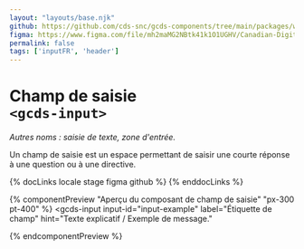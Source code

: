 ```yaml
---
layout: "layouts/base.njk"
github: https://github.com/cds-snc/gcds-components/tree/main/packages/web/src/components/gcds-input
figma: https://www.figma.com/file/mh2maMG2NBtk41k1O1UGHV/Canadian-Digital-Service%E2%80%A8---GC-Design-System?node-id=855%3A2811&t=ciEmm7GYyGAY73zZ-0
permalink: false
tags: ['inputFR', 'header']
---
```


# Champ de saisie<br>`<gcds-input>`

_Autres noms : saisie de texte, zone d'entrée._

Un champ de saisie est un espace permettant de saisir une courte réponse à une question ou à une directive.

{% docLinks locale stage figma github %}
{% enddocLinks %}

{% componentPreview "Aperçu du composant de champ de saisie" "px-300 pt-400" %}
<gcds-input
  input-id="input-example"
  label="Étiquette de champ"
  hint="Texte explicatif / Exemple de message."
>
</gcds-input>
{% endcomponentPreview %}
